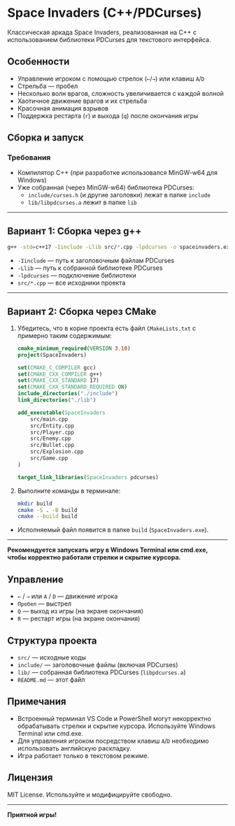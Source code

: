 # Space Invaders (C++/PDCurses)

Классическая аркада Space Invaders, реализованная на C++ с использованием библиотеки PDCurses для текстового интерфейса.

## Особенности

- Управление игроком с помощью стрелок (`←`/`→`) или клавиш `A`/`D`
- Стрельба — пробел
- Несколько волн врагов, сложность увеличивается с каждой волной
- Хаотичное движение врагов и их стрельба
- Красочная анимация взрывов
- Поддержка рестарта (`r`) и выхода (`q`) после окончания игры

## Сборка и запуск

### Требования

- Компилятор C++ (при разработке использовался MinGW-w64 для Windows)
- Уже собранная (через MinGW-w64) библиотека PDCurses:
  - `include/curses.h` (и другие заголовки) лежат в папке `include`
  - `lib/libpdcurses.a` лежит в папке `lib`

---

## Вариант 1: Сборка через g++

```sh
g++ -std=c++17 -Iinclude -Llib src/*.cpp -lpdcurses -o spaceinvaders.exe
```

- `-Iinclude` — путь к заголовочным файлам PDCurses
- `-Llib` — путь к собранной библиотеке PDCurses
- `-lpdcurses` — подключение библиотеки
- `src/*.cpp` — все исходники проекта

---

## Вариант 2: Сборка через CMake

1. Убедитесь, что в корне проекта есть файл `CMakeLists.txt` с примерно таким содержимым:

    ```cmake
    cmake_minimum_required(VERSION 3.10)
    project(SpaceInvaders)
    
    set(CMAKE_C_COMPILER gcc)
    set(CMAKE_CXX_COMPILER g++)
    set(CMAKE_CXX_STANDARD 17)
    set(CMAKE_CXX_STANDARD_REQUIRED ON)
    include_directories("./include") 
    link_directories("./lib")
    
    add_executable(SpaceInvaders
        src/main.cpp
        src/Entity.cpp
        src/Player.cpp
        src/Enemy.cpp
        src/Bullet.cpp
        src/Explosion.cpp
        src/Game.cpp
    )
    
    target_link_libraries(SpaceInvaders pdcurses)
    ```

2. Выполните команды в терминале:

    ```sh
    mkdir build
    cmake -S . -B build
    cmake --build build
    ```

- Исполняемый файл появится в папке `build` (`SpaceInvaders.exe`).

---

**Рекомендуется запускать игру в Windows Terminal или cmd.exe, чтобы корректно работали стрелки и скрытие курсора.**

## Управление

- `←` / `→` или `A` / `D` — движение игрока
- `Пробел` — выстрел
- `Q` — выход из игры (на экране окончания)
- `R` — рестарт игры (на экране окончания)

## Структура проекта

- `src/` — исходные коды
- `include/` — заголовочные файлы (включая PDCurses)
- `lib/` — собранная библиотека PDCurses (`libpdcurses.a`)
- `README.md` — этот файл

## Примечания

- Встроенный терминал VS Code и PowerShell могут некорректно обрабатывать стрелки и скрытие курсора. Используйте Windows Terminal или cmd.exe.
- Для управления игроком посредством клавиш `A`/`D` необходимо использовать английскую раскладку.
- Игра работает только в текстовом режиме.

## Лицензия

MIT License. Используйте и модифицируйте свободно.

---

**Приятной игры!**
